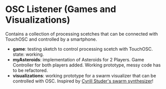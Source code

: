 # OSC Listener (Games and Visualizations)

Contains a collection of processing scetches that can be connected with TouchOSC and controlled by a smartphone. 
- **game**: testing sketch to control processing scetch with TouchOSC. state: working.
- **myAsteroids**: implementation of Asteroids for 2 Players. Game Controller for both players added. Working prototype, messy code has to be refactored.
- **visualizations**: working prototype for a swarm visualizer that can be controlled with OSC. Inspired by [Cyrill Studer's swarm synthesizer](https://cyrillstuder.ch/swarm-synthesizer)!
